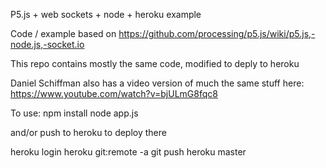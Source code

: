 P5.js + web sockets + node + heroku example


Code / example based on
https://github.com/processing/p5.js/wiki/p5.js,-node.js,-socket.io

This repo contains mostly the same code, modified to deply to heroku

Daniel Schiffman also has a video version of much the same stuff here:
https://www.youtube.com/watch?v=bjULmG8fqc8

To use:
npm install
node app.js

and/or push to heroku to deploy there

heroku login
heroku git:remote -a <the name of your app on heroku goes here>
git push heroku master